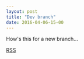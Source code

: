 ```yaml
---
layout: post
title: "Dev branch"
date: 2016-04-06-15-00
---
```


How's this for a new branch...

[RSS][1]

[1]: http://terrylansdown.github.io/blog/atom.xml